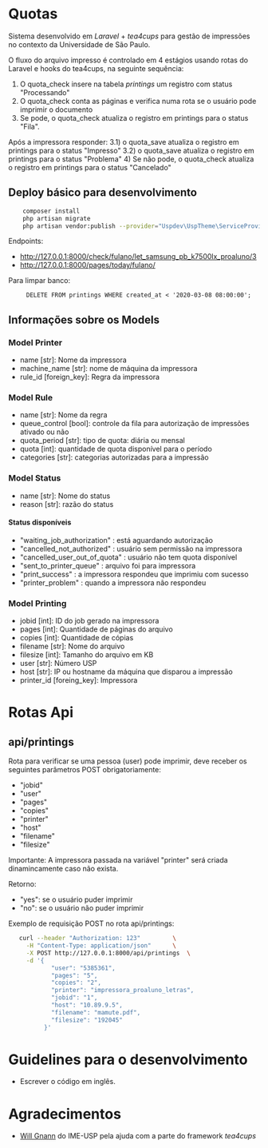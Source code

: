 # Quotas

Sistema desenvolvido em *Laravel* + *tea4cups* para gestão de impressões no contexto 
da Universidade de São Paulo.

O fluxo do arquivo impresso é controlado em 4 estágios usando rotas do Laravel e
hooks do tea4cups, na seguinte sequência:

1) O quota_check insere na tabela *printings* um registro com status "Processando"
2) O quota_check conta as páginas e verifica numa rota se o usuário pode imprimir o documento
3) Se pode, o quota_check atualiza o registro em printings para o status "Fila".

Após a impressora responder:
 3.1) o quota_save atualiza o registro em printings para o status "Impresso"
 3.2) o quota_save atualiza o registro em printings para o status "Problema"
4) Se não pode, o quota_check atualiza o registro em printings para o status "Cancelado"

## Deploy básico para desenvolvimento

```sh
    composer install
    php artisan migrate
    php artisan vendor:publish --provider="Uspdev\UspTheme\ServiceProvider" --tag=assets --force
```

Endpoints:

 - http://127.0.0.1:8000/check/fulano/let_samsung_pb_k7500lx_proaluno/3
 - http://127.0.0.1:8000/pages/today/fulano/
 
Para limpar banco:
 
```
     DELETE FROM printings WHERE created_at < '2020-03-08 08:00:00';
```

## Informações sobre os Models


### Model Printer

- name [str]: Nome da impressora
- machine_name [str]: nome de máquina da impressora
- rule_id [foreign_key]: Regra da impressora

### Model Rule

- name [str]: Nome da regra
- queue_control [bool]: controle da fila para autorização de impressões ativado ou não
- quota_period [str]: tipo de quota: diária ou mensal
- quota [int]: quantidade de quota disponível para o período
- categories [str]: categorias autorizadas para a impressão

### Model Status

- name [str]: Nome do status
- reason [str]: razão do status

#### Status disponíveis

- "waiting_job_authorization"   : está aguardando autorização
- "cancelled_not_authorized"    : usuário sem permissão na impressora
- "cancelled_user_out_of_quota" : usuário não tem quota disponível
- "sent_to_printer_queue"       : arquivo foi para impressora
- "print_success"               : a impressora respondeu que imprimiu com sucesso
- "printer_problem"             : quando a impressora não respondeu

### Model Printing

- jobid [int]: ID do job gerado na impressora
- pages [int]: Quantidade de páginas do arquivo
- copies [int]: Quantidade de cópias
- filename [str]: Nome do arquivo
- filesize [int]: Tamanho do arquivo em KB
- user [str]: Número USP
- host [str]: IP ou hostname da máquina que disparou a impressão
- printer_id [foreing_key]: Impressora

# Rotas Api

## api/printings

Rota para verificar se uma pessoa (user) pode imprimir, deve receber os seguintes parâmetros POST obrigatoriamente:

- "jobid"
- "user"
- "pages"
- "copies"
- "printer"
- "host"
- "filename"
- "filesize"

Importante: A impressora passada na variável "printer" será criada dinamincamente caso não exista.

Retorno:

- "yes": se o usuário puder imprimir
- "no": se o usuário não puder imprimir

Exemplo de requisição POST no rota api/printings:

```sh
   curl --header "Authorization: 123"         \
     -H "Content-Type: application/json"      \
     -X POST http://127.0.0.1:8000/api/printings  \
     -d '{
            "user": "5385361",
            "pages": "5",
            "copies": "2",
            "printer": "impressora_proaluno_letras",
            "jobid": "1",                       
            "host": "10.89.9.5",
            "filename": "mamute.pdf",
            "filesize": "192045"
          }'              
```

# Guidelines para o desenvolvimento

- Escrever o código em inglês.

# Agradecimentos

 - [Will Gnann](https://github.com/wgnann) do IME-USP pela ajuda com a parte do framework *tea4cups*
